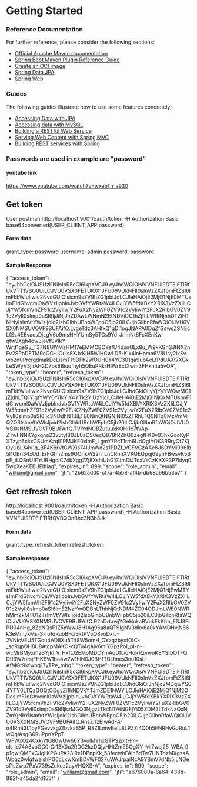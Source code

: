 # Getting Started

### Reference Documentation
For further reference, please consider the following sections:

* [Official Apache Maven documentation](https://maven.apache.org/guides/index.html)
* [Spring Boot Maven Plugin Reference Guide](https://docs.spring.io/spring-boot/docs/2.3.12.RELEASE/maven-plugin/reference/html/)
* [Create an OCI image](https://docs.spring.io/spring-boot/docs/2.3.12.RELEASE/maven-plugin/reference/html/#build-image)
* [Spring Data JPA](https://docs.spring.io/spring-boot/docs/2.5.1/reference/htmlsingle/#boot-features-jpa-and-spring-data)
* [Spring Web](https://docs.spring.io/spring-boot/docs/2.5.1/reference/htmlsingle/#boot-features-developing-web-applications)

### Guides
The following guides illustrate how to use some features concretely:

* [Accessing Data with JPA](https://spring.io/guides/gs/accessing-data-jpa/)
* [Accessing data with MySQL](https://spring.io/guides/gs/accessing-data-mysql/)
* [Building a RESTful Web Service](https://spring.io/guides/gs/rest-service/)
* [Serving Web Content with Spring MVC](https://spring.io/guides/gs/serving-web-content/)
* [Building REST services with Spring](https://spring.io/guides/tutorials/bookmarks/)

### Passwords are used in example are "password"
#### youtube link
https://www.youtube.com/watch?v=wxebTn_a930

## Get token
User postman
http://localhost:9001/oauth/token
-H Authorization Basic base64converted(USER_CLIENT_APP:password)
#### Form data 
grant_type: password
username: admin
password: password

#### Sample Response
{
    "access_token": "eyJhbGciOiJSUzI1NiIsInR5cCI6IkpXVCJ9.eyJhdWQiOlsiVVNFUl9DTElFTlRfUkVTT1VSQ0UiLCJVU0VSX0FETUlOX1JFU09VUkNFIl0sInVzZXJfbmFtZSI6ImFkbWluIiwic2NvcGUiOlsicm9sZV9hZG1pbiJdLCJleHAiOjE2MjQ1NjE0MTUsImF1dGhvcml0aWVzIjpbInJvbGVfYWRtaW4iLCJjYW5fdXBkYXRlX3VzZXIiLCJjYW5fcmVhZF91c2VyIiwiY2FuX2NyZWF0ZV91c2VyIiwiY2FuX2RlbGV0ZV91c2VyIl0sImp0aSI6IjJiNjJhZDAwLWNmN2EtNDViOC1hZjRiLWRiNjhhOTZiNTNiNyIsImVtYWlsIjoid2lsbGlhbUBnbWFpbC5jb20iLCJjbGllbnRfaWQiOiJVU0VSX0NMSUVOVF9BUFAifQ.LvgeTdz3AHfxQ1gDi1ogJNAPA0DqZfGswsZSNEcLfSz4E6vacsDjLgV6o9msHHYUmSy5TCs9Yd_JrlmNt6FcXEnKw-qtw9Xgh4ow3jeVfSVlkY-Wrtt1geGJ_T37N8UlYMzHM17eEMMCBCYefU4dxnGLx8u_W9kKGhSJtNX2nFv2SPbDETM9eOG-JOuis8XJxKIH5WlHCwLD5-Kix4inHomo6V8Usy2ikSv-wo2n0PrcrgdmakDeLismT19DFh2WOUH0Y4YC301qa9upAcLfPdUAXt7XGxLeSWyV3jirAH2D7bx8Biuofnyh5QEuPRkrHlWr8ctXwm3FHkhlta5vQA",
    "token_type": "bearer",
    "refresh_token": "eyJhbGciOiJSUzI1NiIsInR5cCI6IkpXVCJ9.eyJhdWQiOlsiVVNFUl9DTElFTlRfUkVTT1VSQ0UiLCJVU0VSX0FETUlOX1JFU09VUkNFIl0sInVzZXJfbmFtZSI6ImFkbWluIiwic2NvcGUiOlsicm9sZV9hZG1pbiJdLCJhdGkiOiIyYjYyYWQwMC1jZjdhLTQ1YjgtYWY0Yi1kYjY4YTk2YjUzYjciLCJleHAiOjE2MjQ1NjQxMTUsImF1dGhvcml0aWVzIjpbInJvbGVfYWRtaW4iLCJjYW5fdXBkYXRlX3VzZXIiLCJjYW5fcmVhZF91c2VyIiwiY2FuX2NyZWF0ZV91c2VyIiwiY2FuX2RlbGV0ZV91c2VyIl0sImp0aSI6Ijc3NDdhNTJiLTE0NmQtNGNjNi05ZTRhLTQ0NTg0MzVmMjQ2OSIsImVtYWlsIjoid2lsbGlhbUBnbWFpbC5jb20iLCJjbGllbnRfaWQiOiJVU0VSX0NMSUVOVF9BUFAifQ.TViYdNOBZutuuxKOHi1c7tVAp-ZTwFNNKYgxqno23v5tyl80JL0aCS0ecQ878fRZhQ6ZegfFK0v93hxGooKyPXTzyp6ckxCSUmKzqIl1PMJKE0xlmF_LgmY7PcT1rm6UdQgIYOK8RRryCf7KjOyUbLX4v1q_BF4K6rVtCWXis74IJmWd2s1PDZf_VCFVGzAAe6J6DYMi096lb5l1OBn34xUd_ErFGfm2ms9OOnkViS2n_LnCRnhXVKQEQpqj69ynFBwsvK5BpF_tLQSnUBTrUBHgoiC74bXgg7Zj8XshiUbG17JmDiJTcaVsCzKXXP3P7klyq05wpXeaKEEUElhiag",
    "expires_in": 899,
    "scope": "role_admin",
    "email": "william@gmail.com",
    "jti": "2b62ad00-cf7a-45b8-af4b-db68a96b53b7"
}

## Get refresh token
http://localhost:9001/oauth/token
-H Authorization Basic base64converted(USER_CLIENT_APP:password)
-H Authorization Basic VVNFUl9DTElFTlRfQVBQOnBhc3N3b3Jk
#### Form data
grant_type: refresh_token
refresh_token: <Take refresh_token from above sample output>


#### Sample response
{
    "access_token": "eyJhbGciOiJSUzI1NiIsInR5cCI6IkpXVCJ9.eyJhdWQiOlsiVVNFUl9DTElFTlRfUkVTT1VSQ0UiLCJVU0VSX0FETUlOX1JFU09VUkNFIl0sInVzZXJfbmFtZSI6ImFkbWluIiwic2NvcGUiOlsicm9sZV9hZG1pbiJdLCJleHAiOjE2MjQ1NjEwMTYsImF1dGhvcml0aWVzIjpbInJvbGVfYWRtaW4iLCJjYW5fdXBkYXRlX3VzZXIiLCJjYW5fcmVhZF91c2VyIiwiY2FuX2NyZWF0ZV91c2VyIiwiY2FuX2RlbGV0ZV91c2VyIl0sImp0aSI6ImE2NzYwODBhLThhNjQtNDM4ZC04ODJmLWE0NWRhMmZkMTU1ZiIsImVtYWlsIjoid2lsbGlhbUBnbWFpbC5jb20iLCJjbGllbnRfaWQiOiJVU0VSX0NMSUVOVF9BUFAifQ.R2nDrtawjYGeHukaBVukFkKfm_FSJ3FLPU04nHg_8ZdNQsF1Z5nWwJ8H1Ag96a8aQT9lgNV3dkv6a0kYAMDHvjN86k3eMmykMs-S-ro1dRubBFci5RtPV5O8voDxiJ-2VNicVEU5TGcu4AD8Xu5Ttt8W5omH_OYzqzbyxfOtC-_sdRqpOH8U8AtcpMAKO-cQTu4gAiv6miYGpzRoI_pI-n-wcMrBMyxn1zBYjRI_V_HxftJ2EMoMDCYmAqDfLiqHoRRzvwoK8YStbOTFQ_DfI6W7nrsjFHKBW1ba4w7w1hlN0J0BH1TBLImes3ou10sL-AfMGr9kfwbg17yTPe_mbg",
    "token_type": "bearer",
    "refresh_token": "eyJhbGciOiJSUzI1NiIsInR5cCI6IkpXVCJ9.eyJhdWQiOlsiVVNFUl9DTElFTlRfUkVTT1VSQ0UiLCJVU0VSX0FETUlOX1JFU09VUkNFIl0sInVzZXJfbmFtZSI6ImFkbWluIiwic2NvcGUiOlsicm9sZV9hZG1pbiJdLCJhdGkiOiJhNjc2MDgwYS04YTY0LTQzOGQtODgyZi1hNDVkYTJmZDE1NWYiLCJleHAiOjE2MjQ1NjM2ODcsImF1dGhvcml0aWVzIjpbInJvbGVfYWRtaW4iLCJjYW5fdXBkYXRlX3VzZXIiLCJjYW5fcmVhZF91c2VyIiwiY2FuX2NyZWF0ZV91c2VyIiwiY2FuX2RlbGV0ZV91c2VyIl0sImp0aSI6IjkzMGQ3NjgzLTk4NTAtNGFjYi05ZDM3LTdkNzQxNjZmYjNhYiIsImVtYWlsIjoid2lsbGlhbUBnbWFpbC5jb20iLCJjbGllbnRfaWQiOiJVU0VSX0NMSUVOVF9BUFAifQ.RnsZl1zEIwAdFA-o4IRmt3L1pyFGevvkgZfbvkaS5P_RSZILmwBeIL8LPZZl4Q0h5FNRHvGJRuL1wQqIAsgG6RuPpnXPpT-WFWxOz4CxkjYtG80wUwh6Y3vulMYhxGTPSzpItHm-ck_Ie74A8vpGC0rCr13X0u2RDC2kzDQjyHHtZmZ5OgXY_Mi7wcj25_WBA_9p1gwiQMFxCJgilKPGuPA23lRe1DPnpKk_58fecwhFAlh6dTw7UNTdzMXgzsAWbqz0wlgfwzishPG6cLxwXmBDyWF027uWAJrpaiNcA9YBmV7dNb5iLNGesf1sZwp7PxV739sZukqz2ayVHQXS-A",
    "expires_in": 899,
    "scope": "role_admin",
    "email": "william@gmail.com",
    "jti": "a676080a-8a64-438d-882f-a45da2fd155f"
}


